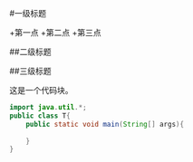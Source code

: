 #一级标题

+第一点
+第二点
+第三点


##二级标题

##三级标题

这是一个代码块。
```java
import java.util.*;
public class T{
    public static void main(String[] args){
        
    }
}
```




